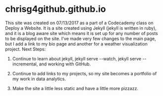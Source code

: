 # chrisg4github.github.io
This site was created on 07/13/2017 as a part of a Codecademy class on Deploy a Website.  It is a site created using Jekyll (jekyll is written in ruby), and it is a blog aware site which means it is set up for any number of posts to be displayed on the site.  I've made very few changes to the main page, but I add a link to my bio page and another for a weather visualization project.
Next Steps:
1) Continue to learn about jekyll, jekyll serve --watch, jekyll serve --incremental, and working with GitHub.

2) Continue to add links to my projects, so my site becomes a portfolio of my work in data analytics.

3) Make the site a little less static and have a little more pizzazz.

